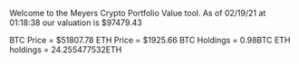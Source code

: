 Welcome to the Meyers Crypto Portfolio Value tool. 
As of 02/19/21 at 01:18:38 our valuation is $97479.43 

BTC Price = $51807.78
 ETH Price = $1925.66
BTC Holdings = 0.98BTC
 ETH holdings = 24.255477532ETH 
